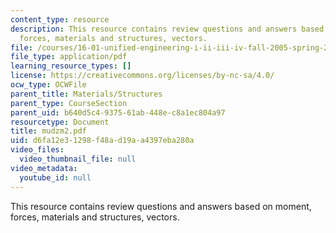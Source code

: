 ```yaml
---
content_type: resource
description: This resource contains review questions and answers based on moment,
  forces, materials and structures, vectors.
file: /courses/16-01-unified-engineering-i-ii-iii-iv-fall-2005-spring-2006/d6fa12e31298f48ad19aa4397eba280a_mudzm2.pdf
file_type: application/pdf
learning_resource_types: []
license: https://creativecommons.org/licenses/by-nc-sa/4.0/
ocw_type: OCWFile
parent_title: Materials/Structures
parent_type: CourseSection
parent_uid: b640d5c4-9375-61ab-448e-c8a1ec804a97
resourcetype: Document
title: mudzm2.pdf
uid: d6fa12e3-1298-f48a-d19a-a4397eba280a
video_files:
  video_thumbnail_file: null
video_metadata:
  youtube_id: null
---
```

This resource contains review questions and answers based on moment, forces, materials and structures, vectors.